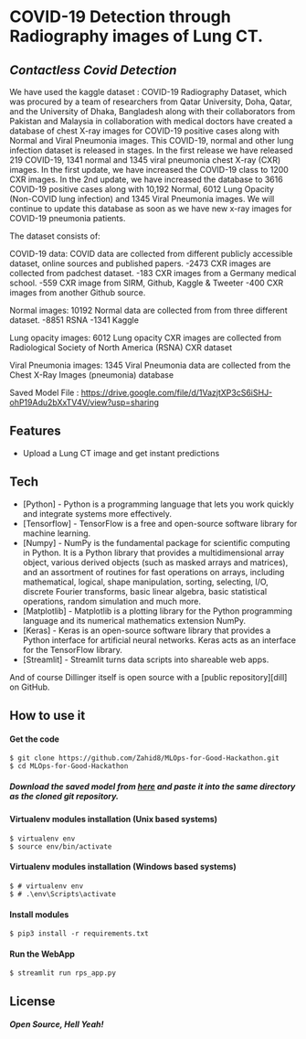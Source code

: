 # COVID-19 Detection through Radiography images of Lung CT.
## _Contactless Covid Detection_



We have used the kaggle dataset : COVID-19 Radiography Dataset, which was procured by a team of researchers from Qatar University, Doha, Qatar, and the University of Dhaka, Bangladesh along with their collaborators from Pakistan and Malaysia in collaboration with medical doctors have created a database of chest X-ray images for COVID-19 positive cases along with Normal and Viral Pneumonia images. This COVID-19, normal and other lung infection dataset is released in stages. In the first release we have released 219 COVID-19, 1341 normal and 1345 viral pneumonia chest X-ray (CXR) images. In the first update, we have increased the COVID-19 class to 1200 CXR images. In the 2nd update, we have increased the database to 3616 COVID-19 positive cases along with 10,192 Normal, 6012 Lung Opacity (Non-COVID lung infection) and 1345 Viral Pneumonia images. We will continue to update this database as soon as we have new x-ray images for COVID-19 pneumonia patients.

The dataset consists of:

COVID-19 data: COVID data are collected from different publicly accessible dataset, online sources and published papers. -2473 CXR images are collected from padchest dataset. -183 CXR images from a Germany medical school. -559 CXR image from SIRM, Github, Kaggle & Tweeter -400 CXR images from another Github source.

Normal images: 10192 Normal data are collected from from three different dataset. -8851 RSNA -1341 Kaggle

Lung opacity images: 6012 Lung opacity CXR images are collected from Radiological Society of North America (RSNA) CXR dataset

Viral Pneumonia images: 1345 Viral Pneumonia data are collected from the Chest X-Ray Images (pneumonia) database

Saved Model File : https://drive.google.com/file/d/1VazjtXP3cS6iSHJ-ohP19Adu2bXxTV4V/view?usp=sharing

## Features

- Upload a Lung CT image and get instant predictions




## Tech


- [Python] - Python is a programming language that lets you work quickly and integrate systems more effectively.
- [Tensorflow] - TensorFlow is a free and open-source software library for machine learning.
- [Numpy] - NumPy is the fundamental package for scientific computing in Python. It is a Python library that provides a multidimensional array object, various derived objects (such as masked arrays and matrices), and an assortment of routines for fast operations on arrays, including mathematical, logical, shape manipulation, sorting, selecting, I/O, discrete Fourier transforms, basic linear algebra, basic statistical operations, random simulation and much more.
- [Matplotlib] - Matplotlib is a plotting library for the Python programming language and its numerical mathematics extension NumPy.
- [Keras] - Keras is an open-source software library that provides a Python interface for artificial neural networks. Keras acts as an interface for the TensorFlow library. 
- [Streamlit] - Streamlit turns data scripts into shareable web apps. 

And of course Dillinger itself is open source with a [public repository][dill]
 on GitHub.

## How to use it


#### Get the code
```
$ git clone https://github.com/Zahid8/MLOps-for-Good-Hackathon.git
$ cd MLOps-for-Good-Hackathon
```
##### Download the saved model from [here](https://drive.google.com/file/d/1VazjtXP3cS6iSHJ-ohP19Adu2bXxTV4V/view?usp=sharing) and paste it into the same directory as the cloned git repository.

#### Virtualenv modules installation (Unix based systems)
```
$ virtualenv env
$ source env/bin/activate
```
#### Virtualenv modules installation (Windows based systems)
```
$ # virtualenv env
$ # .\env\Scripts\activate
```
#### Install modules
```
$ pip3 install -r requirements.txt
```
#### Run the WebApp
```
$ streamlit run rps_app.py
```






## License


##### Open Source, Hell Yeah!
